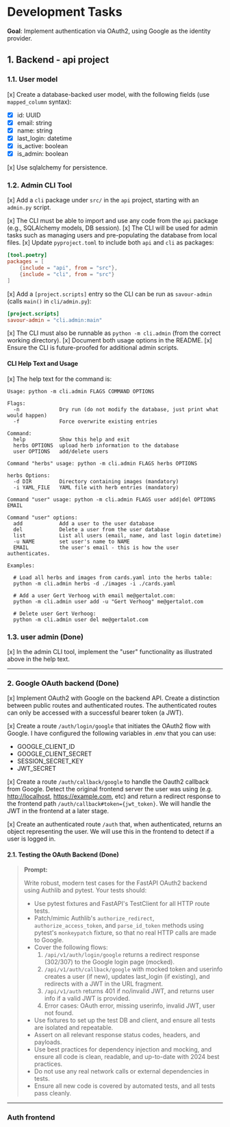 # Development Tasks

**Goal**: Implement authentication via OAuth2, using Google as the identity provider.

## 1. Backend - api project

### 1.1. User model

[x] Create a database-backed user model, with the following fields (use `mapped_column` syntax):

- [x] id: UUID
- [x] email: string
- [x] name: string
- [x] last_login: datetime
- [x] is_active: boolean
- [x] is_admin: boolean

[x] Use sqlalchemy for persistence.

### 1.2. Admin CLI Tool

[x] Add a `cli` package under `src/` in the `api` project, starting with an `admin.py` script.

[x] The CLI must be able to import and use any code from the `api` package (e.g., SQLAlchemy models, DB session).
[x] The CLI will be used for admin tasks such as managing users and pre-populating the database from local files.
[x] Update `pyproject.toml` to include both `api` and `cli` as packages:

```toml
[tool.poetry]
packages = [
    {include = "api", from = "src"},
    {include = "cli", from = "src"}
]
```

[x] Add a `[project.scripts]` entry so the CLI can be run as `savour-admin` (calls `main()` in `cli/admin.py`):

```toml
[project.scripts]
savour-admin = "cli.admin:main"
```

[x] The CLI must also be runnable as `python -m cli.admin` (from the correct working directory).
[x] Document both usage options in the README.
[x] Ensure the CLI is future-proofed for additional admin scripts.

#### CLI Help Text and Usage

[x] The help text for the command is:

```text
Usage: python -m cli.admin FLAGS COMMAND OPTIONS

Flags:
  -n             Dry run (do not modify the database, just print what would happen)
  -f             Force overwrite existing entries

Command:
  help           Show this help and exit
  herbs OPTIONS  upload herb information to the database
  user OPTIONS   add/delete users

Command "herbs" usage: python -m cli.admin FLAGS herbs OPTIONS

herbs Options:
  -d DIR         Directory containing images (mandatory)
  -i YAML_FILE   YAML file with herb entries (mandatory)

Command "user" usage: python -m cli.admin FLAGS user add|del OPTIONS EMAIL

Command "user" options:
  add            Add a user to the user database
  del            Delete a user from the user database
  list           List all users (email, name, and last login datetime)
  -u NAME        set user's name to NAME
  EMAIL          the user's email - this is how the user authenticates.

Examples:

  # Load all herbs and images from cards.yaml into the herbs table:
  python -m cli.admin herbs -d ./images -i ./cards.yaml

  # Add a user Gert Verhoog with email me@gertalot.com:
  python -m cli.admin user add -u "Gert Verhoog" me@gertalot.com

  # Delete user Gert Verhoog:
  python -m cli.admin user del me@gertalot.com
```

### 1.3. user admin (Done)

[x] In the admin CLI tool, implement the "user" functionality as illustrated above in the help text.

---

### 2. Google OAuth backend (Done)

[x] Implement OAuth2 with Google on the backend API. Create a distinction between public routes and
authenticated routes. The authenticated routes can only be accessed with a successful bearer token (a JWT).

[x] Create a route `/auth/login/google` that initiates the OAuth2 flow with Google. I have configured the following
variables in .env that you can use:

- GOOGLE_CLIENT_ID
- GOOGLE_CLIENT_SECRET
- SESSION_SECRET_KEY
- JWT_SECRET

[x] Create a route `/auth/callback/google` to handle the Oauth2 callback from Google. Detect the original frontend
server the user was using (e.g. <http://localhost>, <https://example.com>, etc) and return a redirect response
to the frontend path `/auth/callback#token={jwt_token}`. We will handle the JWT in the frontend at a later stage.

[x] Create an authenticated route `/auth` that, when authenticated, returns an object representing the user. We will
use this in the frontend to detect if a user is logged in.

#### 2.1. Testing the OAuth Backend (Done)

> **Prompt:**
>
> Write robust, modern test cases for the FastAPI OAuth2 backend using Authlib and pytest. Your tests should:
>
> - Use pytest fixtures and FastAPI's TestClient for all HTTP route tests.
> - Patch/mimic Authlib's `authorize_redirect`, `authorize_access_token`, and `parse_id_token` methods using pytest's `monkeypatch` fixture, so that no real HTTP calls are made to Google.
> - Cover the following flows:
>   1. `/api/v1/auth/login/google` returns a redirect response (302/307) to the Google login page (mocked).
>   2. `/api/v1/auth/callback/google` with mocked token and userinfo creates a user (if new), updates last_login (if existing), and redirects with a JWT in the URL fragment.
>   3. `/api/v1/auth` returns 401 if no/invalid JWT, and returns user info if a valid JWT is provided.
>   4. Error cases: OAuth error, missing userinfo, invalid JWT, user not found.
> - Use fixtures to set up the test DB and client, and ensure all tests are isolated and repeatable.
> - Assert on all relevant response status codes, headers, and payloads.
> - Use best practices for dependency injection and mocking, and ensure all code is clean, readable, and up-to-date with 2024 best practices.
> - Do not use any real network calls or external dependencies in tests.
> - Ensure all new code is covered by automated tests, and all tests pass cleanly.

---

### Auth frontend
